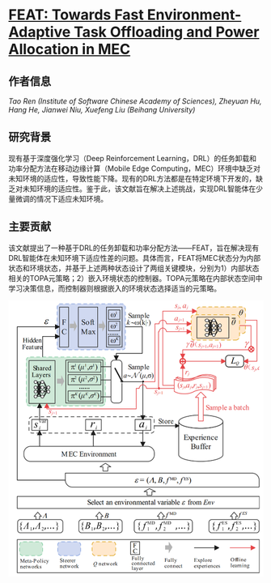 # [FEAT: Towards Fast Environment-Adaptive Task Offloading and Power Allocation in MEC](https://doi.org/10.1109/INFOCOM53939.2023.10228946)

## 作者信息
*Tao Ren (Institute of Software Chinese Academy of Sciences), Zheyuan Hu, Hang He, Jianwei Niu, Xuefeng Liu (Beihang University)*

## 研究背景
现有基于深度强化学习（Deep Reinforcement Learning，DRL）的任务卸载和功率分配方法在移动边缘计算（Mobile Edge Computing，MEC）环境中缺乏对未知环境的适应性，导致性能下降。现有的DRL方法都是在特定环境下开发的，缺乏对未知环境的适应性。鉴于此，该文献旨在解决上述挑战，实现DRL智能体在少量微调的情况下适应未知环境。

## 主要贡献
该文献提出了一种基于DRL的任务卸载和功率分配方法——FEAT，旨在解决现有DRL智能体在未知环境下适应性差的问题。具体而言，FEAT将MEC状态分为内部状态和环境状态，并基于上述两种状态设计了两组关键模块，分别为1）内部状态相关的TOPA元策略；2）嵌入环境状态的控制器。TOPA元策略在内部状态空间中学习决策信息，而控制器则根据嵌入的环境状态选择适当的元策略。

![](../../figs/infocom23-feat.png)